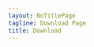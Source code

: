 ```yaml
---
layout: NoTitlePage
tagline: Download Page
title: Download
---
```

<ClientOnly>
<DownloadPage />
</ClientOnly>